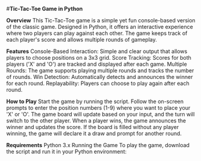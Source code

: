 #**Tic-Tac-Toe Game in Python**

**Overview**
This Tic-Tac-Toe game is a simple yet fun console-based version of the classic game. Designed in Python, it offers an interactive experience where two players can play against each other. The game keeps track of each player's score and allows multiple rounds of gameplay.

**Features**
Console-Based Interaction: Simple and clear output that allows players to choose positions on a 3x3 grid.
Score Tracking: Scores for both players ('X' and 'O') are tracked and displayed after each game.
Multiple Rounds: The game supports playing multiple rounds and tracks the number of rounds.
Win Detection: Automatically detects and announces the winner for each round.
Replayability: Players can choose to play again after each round.

**How to Play**
Start the game by running the script.
Follow the on-screen prompts to enter the position numbers (1-9) where you want to place your 'X' or 'O'.
The game board will update based on your input, and the turn will switch to the other player.
When a player wins, the game announces the winner and updates the score.
If the board is filled without any player winning, the game will declare it a draw and prompt for another round.

**Requirements**
Python 3.x
Running the Game
To play the game, download the script and run it in your Python environment:
